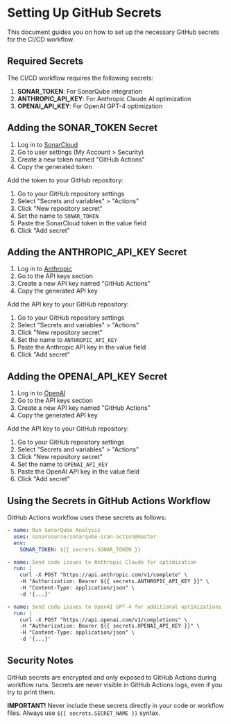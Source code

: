 # Setting Up GitHub Secrets

This document guides you on how to set up the necessary GitHub secrets for the CI/CD workflow.

## Required Secrets

The CI/CD workflow requires the following secrets:

1. **SONAR_TOKEN**: For SonarQube integration
2. **ANTHROPIC_API_KEY**: For Anthropic Claude AI optimization
3. **OPENAI_API_KEY**: For OpenAI GPT-4 optimization

## Adding the SONAR_TOKEN Secret

1. Log in to [SonarCloud](https://sonarcloud.io/)
2. Go to user settings (My Account > Security)
3. Create a new token named "GitHub Actions"
4. Copy the generated token

Add the token to your GitHub repository:

1. Go to your GitHub repository settings
2. Select "Secrets and variables" > "Actions"
3. Click "New repository secret"
4. Set the name to `SONAR_TOKEN`
5. Paste the SonarCloud token in the value field
6. Click "Add secret"

## Adding the ANTHROPIC_API_KEY Secret

1. Log in to [Anthropic](https://console.anthropic.com/)
2. Go to the API keys section
3. Create a new API key named "GitHub Actions"
4. Copy the generated API key

Add the API key to your GitHub repository:

1. Go to your GitHub repository settings
2. Select "Secrets and variables" > "Actions"
3. Click "New repository secret"
4. Set the name to `ANTHROPIC_API_KEY`
5. Paste the Anthropic API key in the value field
6. Click "Add secret"

## Adding the OPENAI_API_KEY Secret

1. Log in to [OpenAI](https://platform.openai.com/)
2. Go to the API keys section
3. Create a new API key named "GitHub Actions"
4. Copy the generated API key

Add the API key to your GitHub repository:

1. Go to your GitHub repository settings
2. Select "Secrets and variables" > "Actions"
3. Click "New repository secret"
4. Set the name to `OPENAI_API_KEY`
5. Paste the OpenAI API key in the value field
6. Click "Add secret"

## Using the Secrets in GitHub Actions Workflow

GitHub Actions workflow uses these secrets as follows:

```yaml
- name: Run SonarQube Analysis
  uses: sonarsource/sonarqube-scan-action@master
  env:
    SONAR_TOKEN: ${{ secrets.SONAR_TOKEN }}

- name: Send code issues to Anthropic Claude for optimization
  run: |
    curl -X POST "https://api.anthropic.com/v1/complete" \
    -H "Authorization: Bearer ${{ secrets.ANTHROPIC_API_KEY }}" \
    -H "Content-Type: application/json" \
    -d '{...}'

- name: Send code issues to OpenAI GPT-4 for additional optimizations
  run: |
    curl -X POST "https://api.openai.com/v1/completions" \
    -H "Authorization: Bearer ${{ secrets.OPENAI_API_KEY }}" \
    -H "Content-Type: application/json" \
    -d '{...}'
```

## Security Notes

GitHub secrets are encrypted and only exposed to GitHub Actions during workflow runs. Secrets are never visible in GitHub Actions logs, even if you try to print them.

**IMPORTANT!** Never include these secrets directly in your code or workflow files. Always use `${{ secrets.SECRET_NAME }}` syntax.
